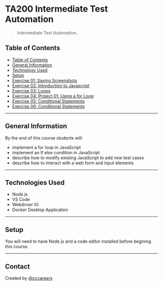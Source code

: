# TA200 Intermediate Test Automation

> Intermediate Test Automation.

## Table of Contents

  - [Table of Contents](#table-of-contents)
  - [General Information](#general-information)
  - [Technology Used](#technologies-used)
  - [Setup](#setup)
  - [Exercise 01: Saving Screenshots](https://github.com/cccareers/TA200-Intermediate-Test-Automation/blob/main/Exercises/01-screenshots.md)
  - [Exercise 02: Introduction to Javascript](https://github.com/cccareers/TA200-Intermediate-Test-Automation/blob/main/Exercises/02-intro-to-javascript.md)
  - [Exercise 03: Loops](https://github.com/cccareers/TA200-Intermediate-Test-Automation/blob/main/03-loops.md)
  - [Exercise 04: Project 01: Using a for Loop](https://github.com/cccareers/TA200-Intermediate-Test-Automation/blob/main/04-using-loops.md)
  - [Exercise 05: Conditional Statements](https://github.com/cccareers/TA200-Intermediate-Test-Automation/blob/main/05-conditional-statements.md)
  - [Exercise 06: Conditional Statements](https://github.com/cccareers/TA200-Intermediate-Test-Automation/blob/main/05-conditional-statements.md)



---

## General Information

By the end of this course students will:

- implement a for loop in JavaScript
- implement an If else condition in JavaScript
- describe how to modify existing JavaScript to add new test cases
- describe how to interact with a web form and input elements

---

## Technologies Used
- Node.js
- VS Code
- Webdriver IO 
- Docker Desktop Application


---


## Setup

You will need to have Node js and a code editor installed before begining this course.

---

## Contact
Created by [@cccareers](https://github.com/cccareers)
